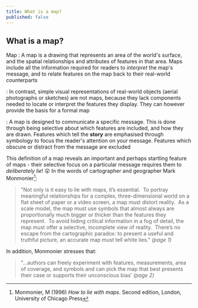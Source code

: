 ```yaml
---
title: What is a map?
published: false
---
```


## What is a map?

Map
: A map is a drawing that represents an area of the world's surface, and the spatial relationships and attributes of features in that area.  Maps include all the information required for readers to *interpret* the map's message, and to relate features on the map back to their real-world counterparts

: In contrast, simple visual representations of real-world objects (aerial photographs or sketches) are not maps, because they lack components needed to locate or interpret the features they display.  They can however provide the basis for a formal map

: A map is designed to communicate a specific message.  This is done through being selective about which features are included, and how they are drawn.  Features which tell the **story** are emphasised through symbology to focus the reader's attention on your message.  Features which obscure or distract from the message are excluded

This definition of a map reveals an important and perhaps startling feature of maps - their selective focus on a particular message requires them to *deliberately lie*!  :astonished:  In the words of cartographer and geographer Mark Monmonier[^1]:

> "Not only is it easy to lie with maps, it’s essential.  To portray meaningful relationships for a complex, three-dimensional world on a flat sheet of paper or a video screen, a map must distort reality.  As a scale model, the map must use symbols that almost always are proportionally much bigger or thicker than the features they represent.  To avoid hiding critical information in a fog of detail, the map must offer a selective, incomplete view of reality.  There’s no escape from the cartographic paradox: to present a useful and truthful picture, an accurate map must tell white lies." *(page 1)*

In addition, Monmonier stresses that: 
> "...authors can freely experiment with features, measurements, area of coverage, and symbols and can pick the map that best presents their case or supports their unconscious bias’ *(page 2)*

[^1]: Monmonier, M (1996)  *How to lie with maps*. Second edition, London, University of Chicago Press

<!-- Connect to previous - simplification/generalisation, uncertainty in some aspects as a consequence of clarity in your message -->


<!-- ### Examples

Same map with different or contradictory messages: 
- Gibbons are fine - many sightings spread across park
- Gibbons are not fine - smaller groups near forest edge, ?problem in disturbed areas?


-->


<!-- Introduce Natural Earth in this module -->

<!-- ### Natural Earth
Country boundaries

### Diva GIS
Digital chart of the world

### OpenStreetMap
Base map  
Map data copyrighted OpenStreetMap contributors and available from https://www.openstreetmap.org


 -->
